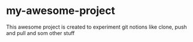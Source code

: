 # my-awesome-project
This awesome project is created to experiment git notions like clone, push and pull and som other stuff
